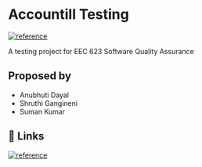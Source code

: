 
# Accountill Testing
[![reference](https://img.shields.io/badge/University:-Cleveland%20State%20University-brightgreen)](https://www.csuohio.edu/)

A testing project for EEC 623 Software Quality Assurance


## Proposed by

- Anubhuti Dayal
- Shruthi Gangineni
- Suman Kumar


## 🔗 Links
[![reference](https://img.shields.io/badge/project_link-000?style=for-the-badge&logo=ko-fi&logoColor=white)](https://github.com/panshak/accountill)
